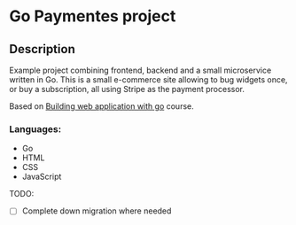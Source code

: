 # Go Paymentes project

## Description

Example project combining frontend, backend and a small microservice written in Go.
This is a small e-commerce site allowing to bug widgets once, or buy a subscription,
all using Stripe as the payment processor.

Based on [Building web application with go](https://www.udemy.com/course/building-web-applications-with-go-intermediate-level/) course.

### Languages:
- Go
- HTML
- CSS
- JavaScript 

TODO:
- [ ] Complete down migration where needed